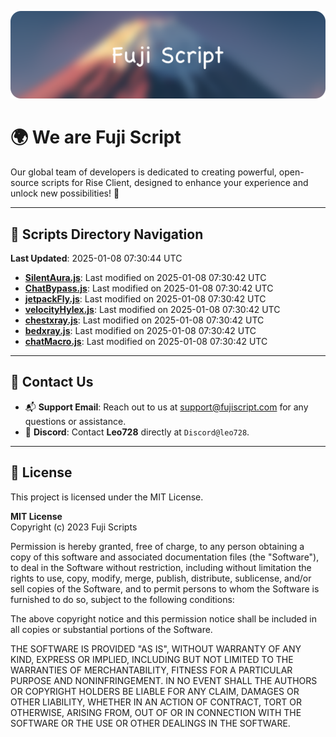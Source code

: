 ![Banner](.github/b.webp)

# 🌍 **We are Fuji Script**

Our global team of developers is dedicated to creating powerful, open-source scripts for Rise Client, designed to enhance your experience and unlock new possibilities! 🌟

---
<!-- SCRIPTS_NAVIGATION_START -->
## 📂 **Scripts Directory Navigation**

**Last Updated**: 2025-01-08 07:30:44 UTC

- **[SilentAura.js](scripts/SilentAura.js)**: Last modified on 2025-01-08 07:30:42 UTC
- **[ChatBypass.js](scripts/ChatBypass.js)**: Last modified on 2025-01-08 07:30:42 UTC
- **[jetpackFly.js](scripts/jetpackFly.js)**: Last modified on 2025-01-08 07:30:42 UTC
- **[velocityHylex.js](scripts/velocityHylex.js)**: Last modified on 2025-01-08 07:30:42 UTC
- **[chestxray.js](scripts/chestxray.js)**: Last modified on 2025-01-08 07:30:42 UTC
- **[bedxray.js](scripts/bedxray.js)**: Last modified on 2025-01-08 07:30:42 UTC
- **[chatMacro.js](scripts/chatMacro.js)**: Last modified on 2025-01-08 07:30:42 UTC

<!-- SCRIPTS_NAVIGATION_END -->

---

## 💬 **Contact Us**  
- 📬 **Support Email**: Reach out to us at [support@fujiscript.com](mailto:support@fujiscript.com) for any questions or assistance.  
- 💬 **Discord**: Contact **Leo728** directly at `Discord@leo728`.

---

## 📜 **License**

This project is licensed under the MIT License.  

**MIT License**  
Copyright (c) 2023 Fuji Scripts  

Permission is hereby granted, free of charge, to any person obtaining a copy of this software and associated documentation files (the "Software"), to deal in the Software without restriction, including without limitation the rights to use, copy, modify, merge, publish, distribute, sublicense, and/or sell copies of the Software, and to permit persons to whom the Software is furnished to do so, subject to the following conditions:  

The above copyright notice and this permission notice shall be included in all copies or substantial portions of the Software.  

THE SOFTWARE IS PROVIDED "AS IS", WITHOUT WARRANTY OF ANY KIND, EXPRESS OR IMPLIED, INCLUDING BUT NOT LIMITED TO THE WARRANTIES OF MERCHANTABILITY, FITNESS FOR A PARTICULAR PURPOSE AND NONINFRINGEMENT. IN NO EVENT SHALL THE AUTHORS OR COPYRIGHT HOLDERS BE LIABLE FOR ANY CLAIM, DAMAGES OR OTHER LIABILITY, WHETHER IN AN ACTION OF CONTRACT, TORT OR OTHERWISE, ARISING FROM, OUT OF OR IN CONNECTION WITH THE SOFTWARE OR THE USE OR OTHER DEALINGS IN THE SOFTWARE.  
